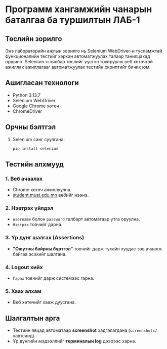 # Программ хангамжийн чанарын баталгаа ба туршилтын ЛАБ-1

## Төслийн зорилго
Энэ лабораторийн ажлын зорилго нь Selenium WebDriver-н тусламжтай функционалийн тестийг хэрхэн автоматжуулах талаар танилцахад оршино. Selenium-н хялбар төслийг үүсгэн тохируулж веб хөтөчтэй ажиллах ажиллагааг автоматжуулах тестийн скриптийг бичих юм. 
## Ашигласан технологи
- Python 3.13.7  
- Selenium WebDriver  
- Google Chrome хөтөч  
- ChromeDriver  

## Орчны бэлтгэл
1. Selenium санг суулгана:  
   ```bash
   pip install selenium
## Тестийн алхмууд

### 1. Веб ачаалах
- Chrome хөтөч ажиллуулна.  
- [student.must.edu.mn](https://student.must.edu.mn) вебийг нээнэ.  

### 2. Нэвтрэх үйлдэл
- `username` болон `password` талбарт автоматаар утга оруулна.  
- `Нэвтрэх` товчийг дарна.  

### 3. Үр дүнг шалгах (Assertions) 
- **"Оюутны байрны бүртгэл"** товчийг дарж тухайн хуудас зөв ачаалж байгаа эсэхийг шалгана.  

### 4. Logout хийх
- `Гарах` товчийг дарж системээс гарна.  

### 5. Хаах алхам
- Веб хөтөчийг хааж дуусгана.  

## Шалгалтын арга
- Тестийн явцад автоматаар **screenshot** хадгалагдана (`screenshots/` хавтсанд).  
- Үр дүнгийн мэдээллийг **терминалын log** дээрээс харна.
